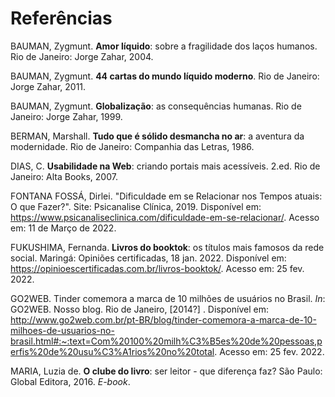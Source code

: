 # Referências
 
BAUMAN, Zygmunt. **Amor líquido**: sobre a fragilidade dos laços humanos. Rio de Janeiro: Jorge Zahar, 2004. 

BAUMAN, Zygmunt. **44 cartas do mundo líquido moderno**. Rio de Janeiro: Jorge Zahar, 2011. 

BAUMAN, Zygmunt. **Globalização**: as consequências humanas. Rio de Janeiro: Jorge Zahar, 1999. 

BERMAN, Marshall. **Tudo que é sólido desmancha no ar**: a aventura da modernidade. Rio de Janeiro: Companhia das Letras, 1986.

DIAS, C. **Usabilidade na Web**: criando portais mais acessíveis. 2.ed. Rio de Janeiro: Alta Books, 2007.

FONTANA FOSSÁ, Dirlei. "Dificuldade em se Relacionar nos Tempos atuais: O que Fazer?". Site: Psicanalise Clínica, 2019. Disponível em: https://www.psicanaliseclinica.com/dificuldade-em-se-relacionar/. Acesso em: 11 de Março de 2022.

FUKUSHIMA, Fernanda. **Livros do booktok**: os títulos mais famosos da rede social. Maringá: Opiniões certificadas, 18 jan. 2022. Disponível em: https://opinioescertificadas.com.br/livros-booktok/. Acesso em: 25 fev. 2022. 

GO2WEB. Tinder comemora a marca de 10 milhões de usuários no Brasil. *In*: GO2WEB. Nosso blog. Rio de Janeiro, [2014?] . Disponível em: http://www.go2web.com.br/pt-BR/blog/tinder-comemora-a-marca-de-10-milhoes-de-usuarios-no-brasil.html#:~:text=Com%20100%20milh%C3%B5es%20de%20pessoas,perfis%20de%20usu%C3%A1rios%20no%20total. Acesso em: 25 fev. 2022.

MARIA, Luzia de. **O clube do livro**: ser leitor - que diferença faz? São Paulo: Global Editora, 2016. *E-book*. 
